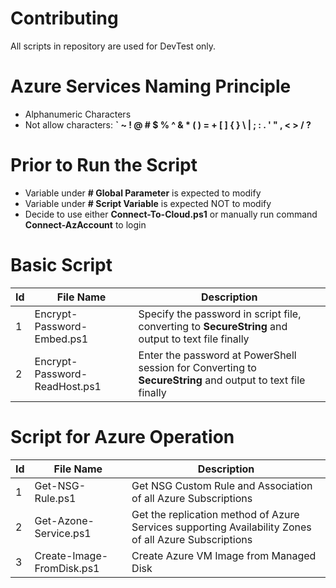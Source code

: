 # Contributing
All scripts in repository are used for DevTest only.

# Azure Services Naming Principle
- Alphanumeric Characters
- Not allow characters: **` ~ ! @ # $ % ^ & * ( ) = + [ ] { } \ | ; : . ' " , < > / ?**

# Prior to Run the Script

- Variable under **# Global Parameter** is expected to modify
- Variable under **# Script Variable** is expected NOT to modify
- Decide to use either **Connect-To-Cloud.ps1** or manually run command **Connect-AzAccount** to login


# Basic Script

| Id | File Name | Description |
| - | - | - |
| 1 | Encrypt-Password-Embed.ps1 | Specify the password in script file, converting to **SecureString** and output to text file finally |
| 2 | Encrypt-Password-ReadHost.ps1 | Enter the password at PowerShell session for Converting to **SecureString** and output to text file finally |

# Script for Azure Operation

| Id | File Name | Description |
| - | - | - |
| 1 | Get-NSG-Rule.ps1 | Get NSG Custom Rule and Association of all Azure Subscriptions |
| 2 | Get-Azone-Service.ps1 | Get the replication method of Azure Services supporting Availability Zones of all Azure Subscriptions |
| 3 | Create-Image-FromDisk.ps1 | Create Azure VM Image from Managed Disk |

